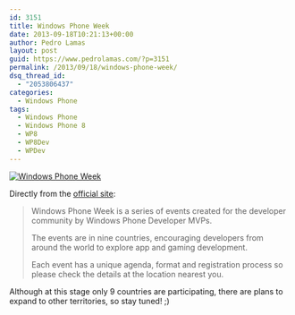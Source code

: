```yaml
---
id: 3151
title: Windows Phone Week
date: 2013-09-18T10:21:13+00:00
author: Pedro Lamas
layout: post
guid: https://www.pedrolamas.com/?p=3151
permalink: /2013/09/18/windows-phone-week/
dsq_thread_id:
  - "2053806437"
categories:
  - Windows Phone
tags:
  - Windows Phone
  - Windows Phone 8
  - WP8
  - WP8Dev
  - WPDev
---
```

[![Windows Phone Week](/wp-content/uploads/2013/09/Windows-Phone-Week.png)](https://wpcommunityweek.eventday.com/)

Directly from the [official site](https://wpcommunityweek.eventday.com/):

> Windows Phone Week is a series of events created for the developer community by Windows Phone Developer MVPs.
>
> The events are in nine countries, encouraging developers from around the world to explore app and gaming development.
>
> Each event has a unique agenda, format and registration process so please check the details at the location nearest you.

Although at this stage only 9 countries are participating, there are plans to expand to other territories, so stay tuned! ;)
